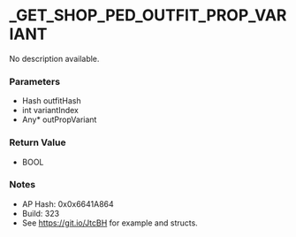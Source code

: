 # _GET_SHOP_PED_OUTFIT_PROP_VARIANT

No description available.

### Parameters
* Hash outfitHash
* int variantIndex
* Any* outPropVariant

### Return Value
* BOOL

### Notes
* AP Hash: 0x0x6641A864
* Build: 323
* See https://git.io/JtcBH for example and structs.

